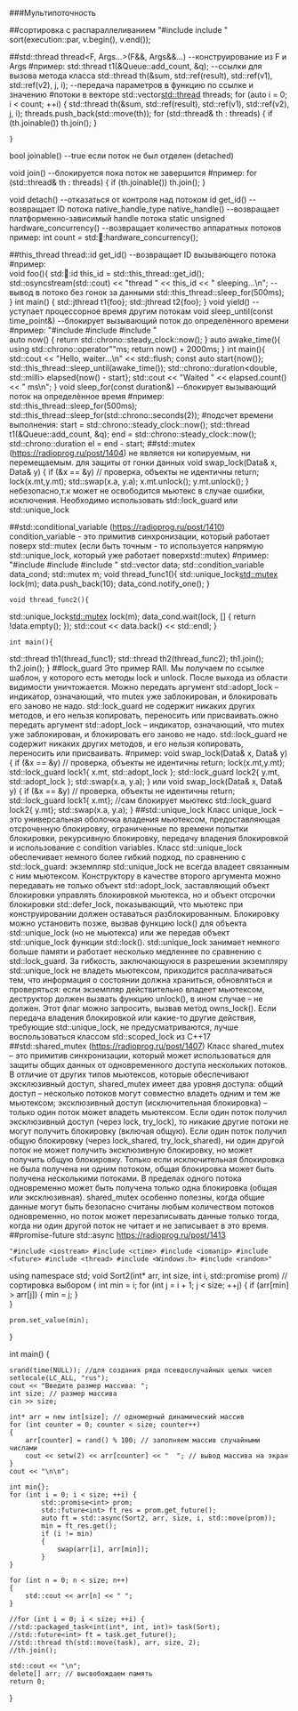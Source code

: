###Мультипоточность

##сортировка с распараллеливанием
"#include <execution> include <algorithm>"
sort(execution::par, v.begin(), v.end());

##std::thread
thread<F, Args...>(F&&, Args&&...) --конструирование из F и Args
		#пример:
		std::thread t1(&Queue::add_count, &q); --ссылки для вызова метода класса
		std::thread th(&sum, std::ref(result), std::ref(v1), std::ref(v2), j, i); --передача параметров в функцию по ссылке и значению
		#потоки в векторе
		std::vector<std::thread> threads;
		for (auto i = 0; i < count; ++i) {
		std::thread th(&sum, std::ref(result), std::ref(v1), std::ref(v2), j, i);
		threads.push_back(std::move(th));
		for (std::thread& th : threads)
		{
			if (th.joinable())
				th.join();
		}

	}

bool joinable() --true если поток не был отделен (detached)

void join() --блокируется пока поток не завершится
		#пример: 
		for (std::thread& th : threads)
		{
			if (th.joinable())
				th.join();
		}

void detach() --отказаться от контроля над потоком
id get_id() -- возвращает ID потока
native_handle_type native_handle() --возвращает платформенно-зависимый handle потока
static unsigned hardware_concurrency() --возвращает количество аппаратных потоков
		пример: int count = std::thread::hardware_concurrency();
		
##this_thread
thread::id get_id() --возвращает ID вызывающего потока
		#пример: 	
		void foo(){
		std::thread::id this_id = std::this_thread::get_id();
 		std::osyncstream(std::cout) << "thread " << this_id << " sleeping...\n"; --вывод в потоко без гонок за данными
 		std::this_thread::sleep_for(500ms);
		}
		int main()
		{
		std::jthread t1{foo};
		std::jthread t2{foo};
		}
void yield()  --уступает процессорное время другим потокам
void sleep_until(const time_point&) --блокирует вызывающий поток до определѐнного времени
		#пример:
		"#include <chrono> #include <iostream> #include <thread>"		
		auto now() { return std::chrono::steady_clock::now(); }
		auto awake_time(){
		using std::chrono::operator""ms;
		return now() + 2000ms;
		}
		int main(){
		std::cout << "Hello, waiter...\n" << std::flush;
		const auto start{now()};
		std::this_thread::sleep_until(awake_time());
		std::chrono::duration<double, std::milli> elapsed{now() - start};
		std::cout << "Waited " << elapsed.count() << " ms\n";
		}
void sleep_for(const duration&) --блокирует вызывающий поток на определѐнное время
		#пример: 
		std::this_thread::sleep_for(500ms);
		std::this_thread::sleep_for(std::chrono::seconds(2));
		#подсчет времени выполнения:
		start = std::chrono::steady_clock::now();
		std::thread t1(&Queue::add_count, &q);
		end = std::chrono::steady_clock::now();
		std::chrono::duration<double> el = end - start;
##std::mutex (https://radioprog.ru/post/1404) не является ни копируемым, ни перемещаемым.
для защиты от гонки данных
void swap_lock(Data& x, Data& y) {
	if (&x == &y) // проверка, объекты не идентичны
		return;
	lock(x.mt,y.mt);
	std::swap(x.a, y.a);
	x.mt.unlock();
	y.mt.unlock();
	}
небезопасно,т.к  может не освободится мьютекс в случае ошибки, исключения. Необходимо использовать
std::lock_guard или std::unique_lock
		
##std::conditional_variable (https://radioprog.ru/post/1410)
	condition_variable - это примитив синхронизации, который работает поверх std::mutex 
	(если быть точным - то используется напрямую std::unique_lock, который уже работает поверхstd::mutex)
	#пример:
	"#include <iostream> #include <vector> #include <thread>"
	std::vector<int> data;
	std::condition_variable data_cond;
	std::mutex m;
	void thread_func1(){
   std::unique_lock<std::mutex> lock(m);
   data.push_back(10);
   data_cond.notify_one();
	}
 
	void thread_func2(){
   std::unique_lock<std::mutex> lock(m);
   data_cond.wait(lock, [] {
      return !data.empty();
   });
   std::cout << data.back() << std::endl;
	}
 
	int main(){
   std::thread th1(thread_func1);
   std::thread th2(thread_func2);
   th1.join();
   th2.join();
	}
##lock_guard
Это пример RAII. Мы получаем по ссылке шаблон, у которого 
есть методы lock и unlock. После выхода из области видимости уничтожается.
Можно передать аргумент std::adopt_lock – индикатор, означающий, что mutex уже заблокирован, и блокировать 
его заново не надо. std::lock_guard не содержит никаких других методов, и его нельзя копировать, переносить 
или присваивать.ожно передать аргумент std::adopt_lock – индикатор, означающий, что mutex уже заблокирован, 
и блокировать его заново не надо. 
std::lock_guard не содержит никаких других методов, и его нельзя копировать, переносить или присваивать.
	#пример:
	void swap_lock(Data& x, Data& y) {
	if (&x == &y) // проверка, объекты не идентичны
		return;
	lock(x.mt,y.mt);
	std::lock_guard lock1{ x.mt, std::adopt_lock };
	std::lock_guard lock2{ y.mt, std::adopt_lock };
	std::swap(x.a, y.a);
	}
	или 
	void swap_lock(Data& x, Data& y) {
	if (&x == &y) // проверка, объекты не идентичны
		return;
	std::lock_guard lock1{ x.mt}; //сам блокирует мьютекс
	std::lock_guard lock2{ y.mt};
	std::swap(x.a, y.a);
	}
##std::unique_lock
Класс unique_lock – это универсальная оболочка владения мьютексом, предоставляющая отсроченную блокировку, 
ограниченные по времени попытки блокировки, рекурсивную блокировку, передачу владения блокировкой и 
использование с condition variables.
Класс std::unique_lock обеспечивает немного более гибкий подход, по сравнению с std::lock_guard: экземпляр 
std::unique_lock не всегда владеет связанным с ним мьютексом. Конструктору в качестве второго аргумента можно 
передавать не только объект std::adopt_lock, заставляющий объект блокировки управлять блокировкой мьютекса, 
но и объект отсрочки блокировки std::defer_lock, показывающий, что мьютекс при конструировании должен оставаться разблокированным. 
Блокировку можно установить позже, вызвав функцию lock() для объекта std::unique_lock (но не мьютекса) или же передав объект std::unique_lock функции std::lock().
std::unique_lock занимает немного больше памяти и работает несколько медленнее по сравнению с std::lock_guard. 
За гибкость, заключающуюся в разрешении экземпляру std::unique_lock не владеть мьютексом, приходится расплачиваться тем, 
что информация о состоянии должна храниться, обновляться и проверяться: если экземпляр действительно владеет мьютексом, 
деструктор должен вызвать функцию unlock(), в ином случае – не должен. Этот флаг можно запросить, вызвав метод owns_lock(). 
Если передача владения блокировкой или какие-то другие действия, требующие std::unique_lock, не предусматриваются, лучше воспользоваться классом std::scoped_lock из C++17
##std::shared_mutex (https://radioprog.ru/post/1407)
Класс shared_mutex – это примитив синхронизации, который может использоваться для защиты общих данных от одновременного доступа 
нескольких потоков. В отличие от других типов мьютексов, которые обеспечивают эксклюзивный доступ, shared_mutex имеет два уровня доступа:
общий доступ – несколько потоков могут совместно владеть одним и тем же мьютексом;
эксклюзивный доступ (исключительная блокировка) – только один поток может владеть мьютексом.
Если один поток получил эксклюзивный доступ (через lock, try_lock), то никакие другие потоки не могут получить блокировку (включая общую).
Если один поток получил общую блокировку (через lock_shared, try_lock_shared), ни один другой поток не может получить эксклюзивную блокировку, 
но может получить общую блокировку.
Только если исключительная блокировка не была получена ни одним потоком, общая блокировка может быть получена несколькими потоками.
В пределах одного потока одновременно может быть получена только одна блокировка (общая или эксклюзивная).
shared_mutex особенно полезны, когда общие данные могут быть безопасно считаны любым количеством потоков одновременно, но поток может перезаписывать 
данные только тогда, когда ни один другой поток не читает и не записывает в это время.
##promise-future std::async
https://radioprog.ru/post/1413

	"#include <iostream> #include <ctime> #include <iomanip> #include <future> #include <thread> #include <Windows.h> #include <random>"
using namespace std;
void Sort2(int* arr, int size, int i, std::promise<int> prom) // сортировка выбором
{
    int min = i;
    for (int j = i + 1; j < size; ++j) {
        if (arr[min] > arr[j]) {
            min = j;
        }   
    }

    prom.set_value(min);
}

int main()
{
    
    srand(time(NULL)); //для создания ряда псевдослучайных целых чисел
    setlocale(LC_ALL, "rus");
    cout << "Введите размер массива: ";
    int size; // размер массива
    cin >> size;

    int* arr = new int[size]; // одномерный динамический массив
    for (int counter = 0; counter < size; counter++)
    {
        arr[counter] = rand() % 100; // заполняем массив случайными числами
        cout << setw(2) << arr[counter] << "  "; // вывод массива на экран
    }
    cout << "\n\n";

    int min{};
    for (int i = 0; i < size; ++i) {
            std::promise<int> prom;
            std::future<int> ft_res = prom.get_future();
            auto ft = std::async(Sort2, arr, size, i, std::move(prom));
            min = ft_res.get();
            if (i != min)
            {
                swap(arr[i], arr[min]);
            }    
    }
    
    for (int n = 0; n < size; n++)
    {
        std::cout << arr[n] << " ";
    }

    //for (int i = 0; i < size; ++i) {
    //std::packaged_task<int(int*, int, int)> task(Sort);
    //std::future<int> ft = task.get_future();
    //std::thread th(std::move(task), arr, size, 2);
    //th.join();
    
    std::cout << "\n";
    delete[] arr; // высвобождаем память
    return 0;
}


	
